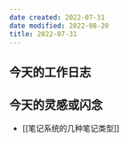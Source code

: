 ```yaml
---
date created: 2022-07-31
date modified: 2022-08-20
title: 2022-07-31
---
```


## 今天的工作日志

## 今天的灵感或闪念

- [[笔记系统的几种笔记类型]]
